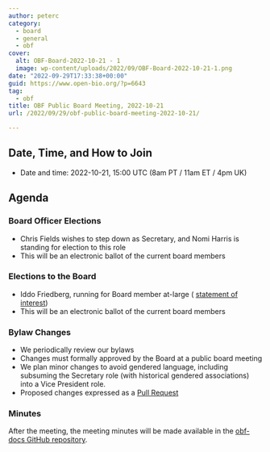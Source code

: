 ```yaml
---
author: peterc
category:
  - board
  - general
  - obf
cover:
  alt: OBF-Board-2022-10-21 - 1
  image: wp-content/uploads/2022/09/OBF-Board-2022-10-21-1.png
date: "2022-09-29T17:33:38+00:00"
guid: https://www.open-bio.org/?p=6643
tag:
  - obf
title: OBF Public Board Meeting, 2022-10-21
url: /2022/09/29/obf-public-board-meeting-2022-10-21/

---
```

## **Date, Time, and How to Join**

- Date and time: 2022-10-21, 15:00 UTC (8am PT / 11am ET / 4pm UK)

## Agenda

### Board Officer Elections

- Chris Fields wishes to step down as Secretary, and Nomi Harris is standing for election to this role
- This will be an electronic ballot of the current board members

### Elections to the Board

- Iddo Friedberg, running for Board member at-large ( [statement of interest](wp-content/uploads/2022/10/OBF-Statement-Iddo-Friedberg.pdf))
- This will be an electronic ballot of the current board members

### Bylaw Changes

- We periodically review our bylaws
- Changes must formally approved by the Board at a public board meeting
- We plan minor changes to avoid gendered language, including subsuming the Secretary role (with historical gendered associations) into a Vice President role.
- Proposed changes expressed as a [Pull Request](https://github.com/OBF/obf-docs/pull/102)

### Minutes

After the meeting, the meeting minutes will be made available in the [obf-docs GitHub repository](https://github.com/OBF/obf-docs/tree/master/minutes).
